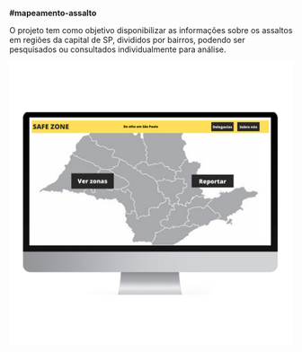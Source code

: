 **#mapeamento-assalto**

O projeto tem como objetivo disponibilizar as informações sobre os assaltos em regiões da capital de SP, divididos por bairros, podendo ser pesquisados ou consultados individualmente para análise.

![Escopo inicial da Home Page do site](EscopoTela.png)
